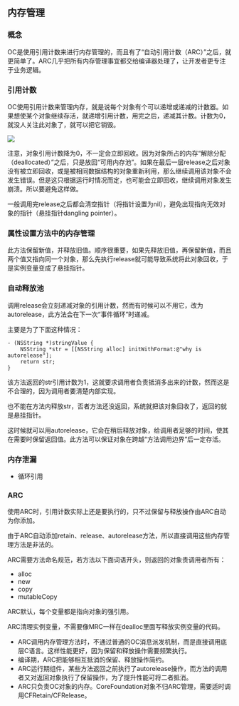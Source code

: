 ## 内存管理

### 概念

OC是使用引用计数来进行内存管理的，而且有了“自动引用计数（ARC）”之后，就更简单了。ARC几乎把所有内存管理事宜都交给编译器处理了，让开发者更专注于业务逻辑。

### 引用计数

OC使用引用计数来管理内存，就是说每个对象有个可以递增或递减的计数器。如果想使某个对象继续存活，就递增引用计数，用完之后，递减其计数。计数为0，就没人关注此对象了，就可以把它销毁。

<img src=".../images/oc-retain-count.png">

注意，对象引用计数降为0，不一定会立即回收。因为对象所占的内存“解除分配（deallocated）”之后，只是放回“可用内存池”。如果在最后一层release之后对象没有被立即回收，或是被相同数据结构的对象重新利用，那么继续调用该对象不会发生错误。但是这只根据运行时情况而定，也可能会立即回收，继续调用对象发生崩溃。所以要避免这样做。

一般调用完release之后都会清空指针（将指针设置为nil），避免出现指向无效对象的指针（悬挂指针dangling pointer）。

### 属性设置方法中的内存管理

此方法保留新值，并释放旧值。顺序很重要，如果先释放旧值，再保留新值，而且两个值又指向同一个对象，那么先执行release就可能导致系统将此对象回收，于是实例变量变成了悬挂指针。

### 自动释放池

调用release会立刻递减对象的引用计数，然而有时候可以不用它，改为autorelease，此方法会在下一次“事件循环”时递减。

主要是为了下面这种情况：

```
- (NSString *)stringValue {
    NSString *str = [[NSString alloc] initWithFormat:@"why is autorelease"];
    return str;
}
```

该方法返回的str引用计数为1，这就要求调用者负责抵消多出来的计数，然而这是不合理的，因为调用者要清楚内部实现。

也不能在方法内释放str，否者方法还没返回，系统就把该对象回收了，返回的就是悬挂指针。

这时候就可以用autorelease，它会在稍后释放对象，给调用者足够的时间，使其在需要时保留返回值。此方法可以保证对象在跨越“方法调用边界”后一定存活。

### 内存泄漏

- 循环引用

### ARC


使用ARC时，引用计数实际上还是要执行的，只不过保留与释放操作由ARC自动为你添加。

由于ARC自动添加retain、release、autorelease方法，所以直接调用这些内存管理方法是非法的。

ARC需要方法命名规范，若方法以下面词语开头，则返回的对象贵调用者所有：

- alloc
- new
- copy
- mutableCopy

ARC默认，每个变量都是指向对象的强引用。

ARC清理实例变量，不需要像MRC一样在dealloc里面写释放实例变量的代码。

- ARC调用内存管理方法时，不通过普通的OC消息派发机制，而是直接调用底层C语言。这样性能更好，因为保留和释放操作需要频繁执行。
- 编译期，ARC把能够相互抵消的保留、释放操作简约。
- ARC运行期组件，某些方法返回之前执行了autorelease操作，而方法的调用者又对返回对象执行了保留操作，为了提升性能可将二者抵消。
- ARC只负责OC对象的内存。CoreFoundation对象不归ARC管理，需要适时调用CFRetain/CFRelease。






